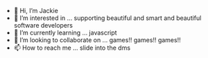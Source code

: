 - 👋 Hi, I’m Jackie
- 👀 I’m interested in ... supporting beautiful and smart and beautiful software developers
- 🌱 I’m currently learning ... javascript
- 💞️ I’m looking to collaborate on ... games!! games!! games!!
- 📫 How to reach me ... slide into the dms

<!---
lurkymclurker/lurkymclurker is a ✨ special ✨ repository because its `README.md` (this file) appears on your GitHub profile.
You can click the Preview link to take a look at your changes.
--->
